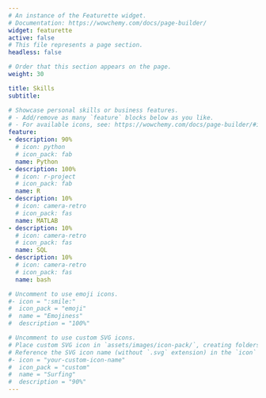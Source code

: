 ```yaml
---
# An instance of the Featurette widget.
# Documentation: https://wowchemy.com/docs/page-builder/
widget: featurette
active: false
# This file represents a page section.
headless: false

# Order that this section appears on the page.
weight: 30

title: Skills
subtitle:

# Showcase personal skills or business features.
# - Add/remove as many `feature` blocks below as you like.
# - For available icons, see: https://wowchemy.com/docs/page-builder/#icons
feature:
- description: 90%
  # icon: python
  # icon_pack: fab
  name: Python
- description: 100%
  # icon: r-project
  # icon_pack: fab
  name: R
- description: 10%
  # icon: camera-retro
  # icon_pack: fas
  name: MATLAB
- description: 10%
  # icon: camera-retro
  # icon_pack: fas
  name: SQL
- description: 10%
  # icon: camera-retro
  # icon_pack: fas
  name: bash

# Uncomment to use emoji icons.
#- icon = ":smile:"
#  icon_pack = "emoji"
#  name = "Emojiness"
#  description = "100%"  

# Uncomment to use custom SVG icons.
# Place custom SVG icon in `assets/images/icon-pack/`, creating folders if necessary.
# Reference the SVG icon name (without `.svg` extension) in the `icon` field.
#- icon = "your-custom-icon-name"
#  icon_pack = "custom"
#  name = "Surfing"
#  description = "90%"
---
```

